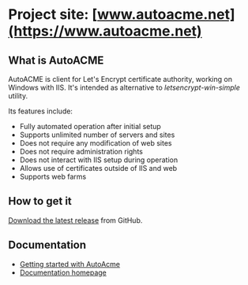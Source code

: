 # Project site: [www.autoacme.net](https://www.autoacme.net)

## What is AutoACME
AutoACME is client for Let's Encrypt certificate authority, working on Windows with IIS. It's intended as alternative to *letsencrypt-win-simple* utility.

Its features include:
* Fully automated operation after initial setup
* Supports unlimited number of servers and sites
* Does not require any modification of web sites
* Does not require administration rights 
* Does not interact with IIS setup during operation
* Allows use of certificates outside of IIS and web
* Supports web farms

## How to get it
[Download the latest release](https://github.com/ridercz/AutoACME/releases/latest) from GitHub.

## Documentation
* [Getting started with AutoAcme](https://github.com/ridercz/AutoACME/wiki/Getting-started-with-AutoAcme)
* [Documentation homepage](https://github.com/ridercz/AutoACME/wiki)